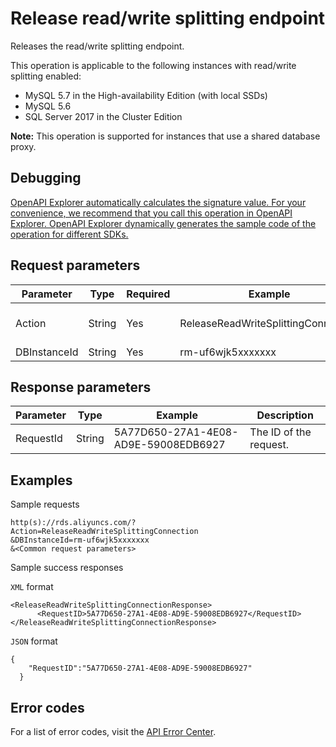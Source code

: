 # Release read/write splitting endpoint

Releases the read/write splitting endpoint.

This operation is applicable to the following instances with read/write splitting enabled:

-   MySQL 5.7 in the High-availability Edition \(with local SSDs\)
-   MySQL 5.6
-   SQL Server 2017 in the Cluster Edition

**Note:** This operation is supported for instances that use a shared database proxy.

## Debugging

[OpenAPI Explorer automatically calculates the signature value. For your convenience, we recommend that you call this operation in OpenAPI Explorer. OpenAPI Explorer dynamically generates the sample code of the operation for different SDKs.](https://api.aliyun.com/#product=Rds&api=ReleaseReadWriteSplittingConnection&type=RPC&version=2014-08-15)

## Request parameters

|Parameter|Type|Required|Example|Description|
|---------|----|--------|-------|-----------|
|Action|String|Yes|ReleaseReadWriteSplittingConnection|The operation that you want to perform. Set the value to **ReleaseReadWriteSplittingConnection**. |
|DBInstanceId|String|Yes|rm-uf6wjk5xxxxxxx|The ID of the primary instance. |

## Response parameters

|Parameter|Type|Example|Description|
|---------|----|-------|-----------|
|RequestId|String|5A77D650-27A1-4E08-AD9E-59008EDB6927|The ID of the request. |

## Examples

Sample requests

```
http(s)://rds.aliyuncs.com/? Action=ReleaseReadWriteSplittingConnection
&DBInstanceId=rm-uf6wjk5xxxxxxx
&<Common request parameters>
```

Sample success responses

`XML` format

```
<ReleaseReadWriteSplittingConnectionResponse>
	  <RequestID>5A77D650-27A1-4E08-AD9E-59008EDB6927</RequestID>
</ReleaseReadWriteSplittingConnectionResponse>
```

`JSON` format

```
{
    "RequestID":"5A77D650-27A1-4E08-AD9E-59008EDB6927"
  }
```

## Error codes

For a list of error codes, visit the [API Error Center](https://error-center.alibabacloud.com/status/product/Rds).

